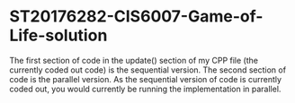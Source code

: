 # ST20176282-CIS6007-Game-of-Life-solution
The first section of code in the update() section of my CPP file (the currently coded out code) is the sequential version. The second section of code is the parallel version. As the sequential version of code is currently coded out, you would currently be running the implementation in parallel.
